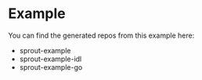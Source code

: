 # Example

You can find the generated repos from this example here:

* sprout-example
* sprout-example-idl
* sprout-example-go